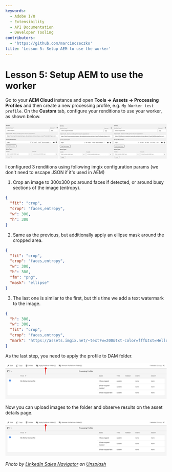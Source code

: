 ```yaml
---
keywords:
  - Adobe I/O
  - Extensibility
  - API Documentation
  - Developer Tooling
contributors:
  - 'https://github.com/marcinczeczko'
title: 'Lesson 5: Setup AEM to use the worker'
---
```


# Lesson 5: Setup AEM to use the worker

Go to your **AEM Cloud** instance and open **Tools -> Assets -> Processing Profiles** and then create a new processing profile, e.g. `My Worker test profile`.
On the **Custom** tab, configure your renditions to use your worker, as shown below.

![Config of custom renditions](assets/processing-profile-1800.png)

I configured 3 renditions using following imgix configuration params (we don't need to escape JSON if it's used in AEM)

1. Crop an image to 300x300 px around faces if detected, or around busy sections of the image (entropy).

  ```json
  {
    "fit": "crop",
    "crop": "faces,entropy",
    "w": 300,
    "h": 300
  }
  ```

2. Same as the previous, but additionally apply an ellipse mask around the cropped area.

  ```json
  {
    "fit": "crop",
    "crop": "faces,entropy",
    "w": 300,
    "h": 300,
    "fm": "png",
    "mask": "ellipse"
  }
  ```

3. The last one is similar to the first, but this time we add a text watermark to the image.

  ```json
  {
    "h": 300,
    "w": 300,
    "fit": "crop",
    "crop": "faces,entropy",
    "mark": "https://assets.imgix.net/~text?w=200&txt-color=fff&txt=Hello+world&txt-size=16&txt-lead=0&txt-pad=15&bg=80002228&txt-font=Avenir-Heavy"
  }
  ```

As the last step, you need to apply the profile to DAM folder.

![Renditions list in Asset view](assets/apply-profile-to-folder.png)

Now you can upload images to the folder and observe results on the asset details page.

![Apply Profile to Folder](assets/apply-profile-to-folder.png)

*Photo by [LinkedIn Sales Navigator](https://unsplash.com/@linkedinsalesnavigator?utm_source=unsplash&amp;utm_medium=referral&amp;utm_content=creditCopyText) on [Unsplash](https://unsplash.com/s/photos/women-sitting?utm_source=unsplash&amp;utm_medium=referral&amp;utm_content=creditCopyText)*
